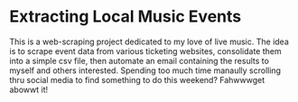 # Extracting Local Music Events
This is a web-scraping project dedicated to my love of live music. The idea is to scrape event data from various ticketing websites, consolidate them into a simple csv file, then automate an email containing the results to myself and others interested. Spending too much time manaully scrolling thru social media to find something to do this weekend? Fahwwwget abowwt it!
